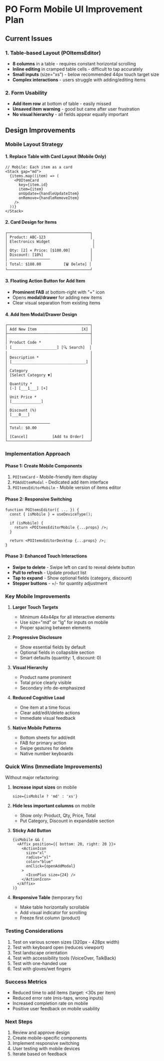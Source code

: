 # PO Form Mobile UI Improvement Plan

## Current Issues

### 1. Table-based Layout (POItemsEditor)
- **8 columns** in a table - requires constant horizontal scrolling
- **Inline editing** in cramped table cells - difficult to tap accurately
- **Small inputs** (size="xs") - below recommended 44px touch target size
- **Complex interactions** - users struggle with adding/editing items

### 2. Form Usability
- **Add item row** at bottom of table - easily missed
- **Unsaved item warning** - good but came after user frustration
- **No visual hierarchy** - all fields appear equally important

## Design Improvements

### Mobile Layout Strategy

#### 1. Replace Table with Card Layout (Mobile Only)
```tsx
// Mobile: Each item as a card
<Stack gap="md">
  {items.map((item) => (
    <POItemCard 
      key={item.id}
      item={item}
      onUpdate={handleUpdateItem}
      onRemove={handleRemoveItem}
    />
  ))}
</Stack>
```

#### 2. Card Design for Items
```
┌─────────────────────────────────────┐
│ Product: ABC-123                    │
│ Electronics Widget                   │
│                                      │
│ Qty: [2] × Price: [$100.00]         │
│ Discount: [10%]                     │
│ ──────────────────                  │
│ Total: $180.00          [🗑️ Delete] │
└─────────────────────────────────────┘
```

#### 3. Floating Action Button for Add Item
- **Prominent FAB** at bottom-right with "+" icon
- Opens **modal/drawer** for adding new items
- Clear visual separation from existing items

#### 4. Add Item Modal/Drawer Design
```
┌─────────────────────────────────────┐
│ Add New Item                    [X] │
├─────────────────────────────────────┤
│                                     │
│ Product Code *                      │
│ [____________________] [🔍 Search]  │
│                                     │
│ Description *                       │
│ [_________________________________] │
│                                     │
│ Category                            │
│ [Select Category ▼]                 │
│                                     │
│ Quantity *                          │
│ [-] [___1___] [+]                   │
│                                     │
│ Unit Price *                        │
│ [_____________]                     │
│                                     │
│ Discount (%)                        │
│ [___0___]                           │
│                                     │
│ ──────────────────                  │
│ Total: $0.00                        │
│                                     │
│ [Cancel]           [Add to Order]   │
└─────────────────────────────────────┘
```

### Implementation Approach

#### Phase 1: Create Mobile Components
1. `POItemCard` - Mobile-friendly item display
2. `POAddItemModal` - Dedicated add item interface
3. `POItemsEditorMobile` - Mobile version of items editor

#### Phase 2: Responsive Switching
```tsx
function POItemsEditor({ ... }) {
  const { isMobile } = useDeviceType();
  
  if (isMobile) {
    return <POItemsEditorMobile {...props} />;
  }
  
  return <POItemsEditorDesktop {...props} />;
}
```

#### Phase 3: Enhanced Touch Interactions
- **Swipe to delete** - Swipe left on card to reveal delete button
- **Pull to refresh** - Update product list
- **Tap to expand** - Show optional fields (category, discount)
- **Stepper buttons** - +/- for quantity adjustment

### Key Mobile Improvements

1. **Larger Touch Targets**
   - Minimum 44x44px for all interactive elements
   - Use size="md" or "lg" for inputs on mobile
   - Proper spacing between elements

2. **Progressive Disclosure**
   - Show essential fields by default
   - Optional fields in collapsible section
   - Smart defaults (quantity: 1, discount: 0)

3. **Visual Hierarchy**
   - Product name prominent
   - Total price clearly visible
   - Secondary info de-emphasized

4. **Reduced Cognitive Load**
   - One item at a time focus
   - Clear add/edit/delete actions
   - Immediate visual feedback

5. **Native Mobile Patterns**
   - Bottom sheets for add/edit
   - FAB for primary action
   - Swipe gestures for delete
   - Native number keyboards

### Quick Wins (Immediate Improvements)

Without major refactoring:

1. **Increase input sizes** on mobile
   ```tsx
   size={isMobile ? 'md' : 'xs'}
   ```

2. **Hide less important columns** on mobile
   - Show only: Product, Qty, Price, Total
   - Put Category, Discount in expandable section

3. **Sticky Add Button**
   ```tsx
   {isMobile && (
     <Affix position={{ bottom: 20, right: 20 }}>
       <ActionIcon 
         size="xl" 
         radius="xl" 
         color="blue"
         onClick={openAddModal}
       >
         <IconPlus size={24} />
       </ActionIcon>
     </Affix>
   )}
   ```

4. **Responsive Table** (temporary fix)
   - Make table horizontally scrollable
   - Add visual indicator for scrolling
   - Freeze first column (product)

### Testing Considerations

1. Test on various screen sizes (320px - 428px width)
2. Test with keyboard open (reduces viewport)
3. Test landscape orientation
4. Test with accessibility tools (VoiceOver, TalkBack)
5. Test with one-handed use
6. Test with gloves/wet fingers

### Success Metrics

- Reduced time to add items (target: <30s per item)
- Reduced error rate (mis-taps, wrong inputs)
- Increased completion rate on mobile
- Positive user feedback on mobile usability

### Next Steps

1. Review and approve design
2. Create mobile-specific components
3. Implement responsive switching
4. User testing with mobile devices
5. Iterate based on feedback